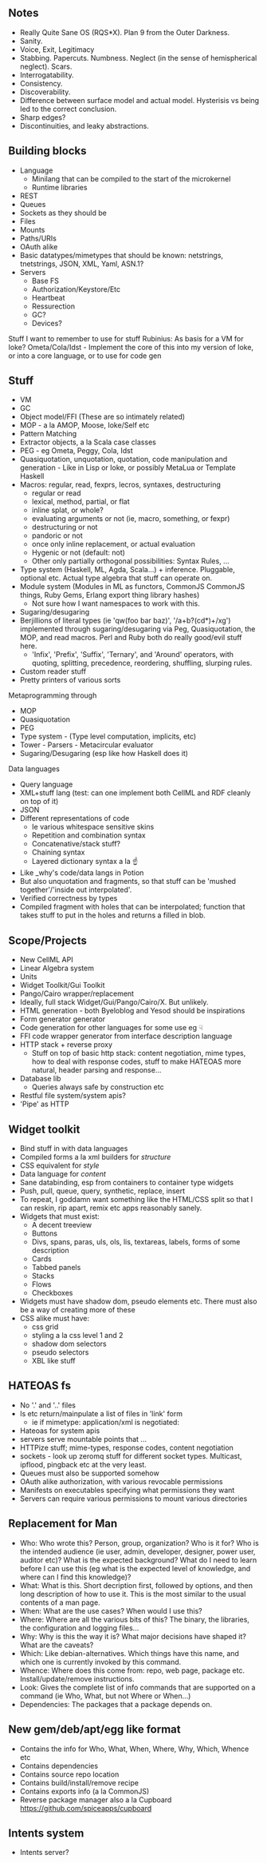 Notes
-----

- Really Quite Sane OS (RQS*X). Plan 9 from the Outer Darkness.
- Sanity.
- Voice, Exit, Legitimacy
- Stabbing. Papercuts. Numbness. Neglect (in the sense of hemispherical neglect). Scars.
- Interrogatability.
- Consistency.
- Discoverability.
- Difference between surface model and actual model. Hysterisis vs being led to the correct conclusion.
- Sharp edges?
- Discontinuities, and leaky abstractions.

Building blocks
---------------

- Language
  - Minilang that can be compiled to the start of the microkernel
  - Runtime libraries
- REST
- Queues
- Sockets as they should be
- Files
- Mounts
- Paths/URIs
- OAuth alike
- Basic datatypes/mimetypes that should be known: netstrings, tnetstrings, JSON, XML, Yaml, ASN.1?
- Servers
  - Base FS
  - Authorization/Keystore/Etc
  - Heartbeat
  - Ressurection
  - GC?
  - Devices?


Stuff I want to remember to use for stuff
Rubinius: As basis for a VM for Ioke?
Ometa/Cola/Idst - Implement the core of this into my version of Ioke, or into a core language, or to use for code gen



Stuff
-----

- VM
- GC
- Object model/FFI (These are so intimately related)
- MOP - a la AMOP, Moose, Ioke/Self etc
- Pattern Matching
- Extractor objects, a la Scala case classes
- PEG - eg Ometa, Peggy, Cola, Idst
- Quasiquotation, unquotation, quotation, code manipulation and generation - Like in Lisp or Ioke, or possibly MetaLua or Template Haskell
- Macros: regular, read, fexprs, lecros, syntaxes, destructuring
  - regular or read
  - lexical, method, partial, or flat
  - inline splat, or whole?
  - evaluating arguments or not (ie, macro, something, or fexpr)
  - destructuring or not
  - pandoric or not
  - once only inline replacement, or actual evaluation
  - Hygenic or not (default: not)
  - Other only partially orthogonal possibilities: Syntax Rules, ...
- Type system (Haskell, ML, Agda, Scala...) + inference. Pluggable, optional etc. Actual type algebra that stuff can operate on.
- Module system (Modules in ML as functors, CommonJS CommonJS things, Ruby Gems, Erlang export thing library hashes)
  - Not sure how I want namespaces to work with this.
- Sugaring/desugaring
- Berjillions of literal types (ie 'qw(foo bar baz)', '/a+b?(cd*)+/xg') implemented through sugaring/desugaring via Peg, Quasiquotation, the MOP, and read macros. Perl and Ruby both do really good/evil stuff here.
  - 'Infix', 'Prefix', 'Suffix', 'Ternary', and 'Around' operators, with quoting, splitting, precedence, reordering, shuffling, slurping rules.
- Custom reader stuff
- Pretty printers of various sorts

Metaprogramming through
- MOP
- Quasiquotation
- PEG
- Type system - (Type level computation, implicits, etc)
- Tower - Parsers - Metacircular evaluator
- Sugaring/Desugaring (esp like how Haskell does it)

Data languages
- Query language
- XML+stuff lang (test: can one implement both CellML and RDF cleanly on top of it)
- JSON
- Different representations of code
  - Ie various whitespace sensitive skins
  - Repetition and combination syntax
  - Concatenative/stack stuff?
  - Chaining syntax
  - Layered dictionary syntax a la ☝
- Like _why's code/data langs in Potion
- But also unquotation and fragments, so that stuff can be 'mushed together'/'inside out interpolated'.
- Verified correctness by types
- Compiled fragment with holes that can be interpolated; function that takes stuff to put in the holes and returns a filled in blob.


Scope/Projects
--------------

- New CellML API
- Linear Algebra system
- Units
- Widget Toolkit/Gui Toolkit
- Pango/Cairo wrapper/replacement
- Ideally, full stack Widget/Gui/Pango/Cairo/X. But unlikely.
- HTML generation - both Byeloblog and Yesod should be inspirations
- Form generator generator
- Code generation for other languages for some use eg ☟
- FFI code wrapper generator from interface description language
- HTTP stack + reverse proxy
  - Stuff on top of basic http stack: content negotiation, mime types, how to deal with response codes, stuff to make HATEOAS more natural, header parsing and response...
- Database lib
  - Queries always safe by construction etc
- Restful file system/system apis?
- 'Pipe' as HTTP

Widget toolkit
--------------

- Bind stuff in with data languages
- Compiled forms a la xml builders for *structure*
- CSS equivalent for *style*
- Data language for *content*
- Sane databinding, esp from containers to container type widgets
- Push, pull, queue, query, synthetic, replace, insert
- To repeat, I goddamn want something like the HTML/CSS split so that I can reskin, rip apart, remix etc apps reasonably sanely.
- Widgets that must exist:
  - A decent treeview
  - Buttons
  - Divs, spans, paras, uls, ols, lis, textareas, labels, forms of some description
  - Cards
  - Tabbed panels
  - Stacks
  - Flows
  - Checkboxes
- Widgets must have shadow dom, pseudo elements etc. There must also be a way of creating more of these
- CSS alike must have:
  - css grid
  - styling a la css level 1 and 2
  - shadow dom selectors
  - pseudo selectors
  - XBL like stuff

HATEOAS fs
----------

- No '.' and '..' files
- ls etc return/mainpulate a list of files in 'link' form
  - ie if mimetype: application/xml is negotiated: <files><link href="/foo/bar/" rel="parent"/><link href="/foo/bar/baz/" rel="self"/><link href="/foo/bar/baz/quux/" rel="contained directory"/><link href="/foo/bar/baz/dingbat" rel="contained file"/></files>
- Hateoas for system apis
- servers serve mountable points that ...
- HTTPize stuff; mime-types, response codes, content negotiation
- sockets - look up zeromq stuff for different socket types. Multicast, ipflood, pingback etc at the very least.
- Queues must also be supported somehow
- OAuth alike authorization, with various revocable permissions
- Manifests on executables specifying what permissions they want
- Servers can require various permissions to mount various directories

Replacement for Man
-------------------

- Who: Who wrote this? Person, group, organization? Who is it for? Who is the intended audience (ie user, admin, developer, designer, power user, auditor etc)? What is the expected background? What do I need to learn before I can use this (eg what is the expected level of knowledge, and where can I find this knowledge)?
- What: What is this. Short decription first, followed by options, and then long description of how to use it. This is the most similar to the usual contents of a man page.
- When: What are the use cases? When would I use this?
- Where: Where are all the various bits of this? The binary, the libraries, the configuration and logging files...
- Why: Why is this the way it is? What major decisions have shaped it? What are the caveats?
- Which: Like debian-alternatives. Which things have this name, and which one is currently invoked by this command.
- Whence: Where does this come from: repo, web page, package etc. Install/update/remove instructions.
- Look: Gives the complete list of info commands that are supported on a command (ie Who, What, but not Where or When...)
- Dependencies: The packages that a package depends on.

New gem/deb/apt/egg like format
-------------------------------

- Contains the info for Who, What, When, Where, Why, Which, Whence etc
- Contains dependencies
- Contains source repo location
- Contains build/install/remove recipe
- Contains exports info (a la CommonJS)
- Reverse package manager also a la Cupboard https://github.com/spiceapps/cupboard

Intents system
--------------

- Intents server?
